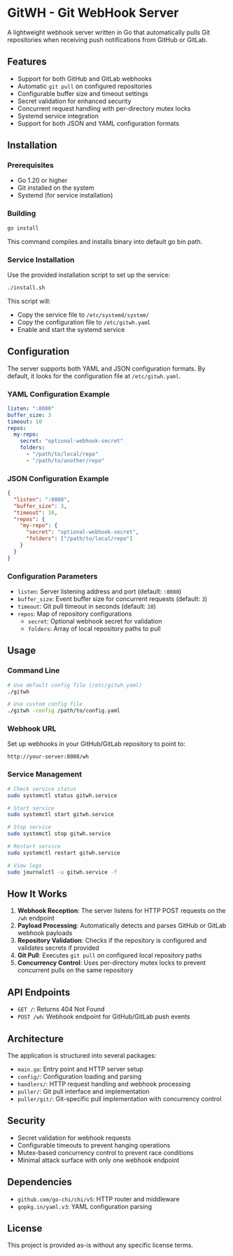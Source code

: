 # GitWH - Git WebHook Server

A lightweight webhook server written in Go that automatically pulls Git repositories when receiving push notifications from GitHub or GitLab.

## Features

- Support for both GitHub and GitLab webhooks
- Automatic `git pull` on configured repositories
- Configurable buffer size and timeout settings
- Secret validation for enhanced security
- Concurrent request handling with per-directory mutex locks
- Systemd service integration
- Support for both JSON and YAML configuration formats

## Installation

### Prerequisites

- Go 1.20 or higher
- Git installed on the system
- Systemd (for service installation)

### Building

```bash
go install
```

This command compiles and installs binary into default go bin path.

### Service Installation

Use the provided installation script to set up the service:

```bash
./install.sh
```

This script will:
- Copy the service file to `/etc/systemd/system/`
- Copy the configuration file to `/etc/gitwh.yaml`
- Enable and start the systemd service

## Configuration

The server supports both YAML and JSON configuration formats. By default, it looks for the configuration file at `/etc/gitwh.yaml`.

### YAML Configuration Example

```yaml
listen: ":8080"
buffer_size: 3
timeout: 10
repos:
  my-repo:
    secret: "optional-webhook-secret"
    folders:
      - "/path/to/local/repo"
      - "/path/to/another/repo"
```

### JSON Configuration Example

```json
{
  "listen": ":8080",
  "buffer_size": 3,
  "timeout": 10,
  "repos": {
    "my-repo": {
      "secret": "optional-webhook-secret",
      "folders": ["/path/to/local/repo"]
    }
  }
}
```

### Configuration Parameters

- `listen`: Server listening address and port (default: `:8080`)
- `buffer_size`: Event buffer size for concurrent requests (default: `3`)
- `timeout`: Git pull timeout in seconds (default: `10`)
- `repos`: Map of repository configurations
  - `secret`: Optional webhook secret for validation
  - `folders`: Array of local repository paths to pull

## Usage

### Command Line

```bash
# Use default config file (/etc/gitwh.yaml)
./gitwh

# Use custom config file
./gitwh -config /path/to/config.yaml
```

### Webhook URL

Set up webhooks in your GitHub/GitLab repository to point to:

```
http://your-server:8080/wh
```

### Service Management

```bash
# Check service status
sudo systemctl status gitwh.service

# Start service
sudo systemctl start gitwh.service

# Stop service
sudo systemctl stop gitwh.service

# Restart service
sudo systemctl restart gitwh.service

# View logs
sudo journalctl -u gitwh.service -f
```

## How It Works

1. **Webhook Reception**: The server listens for HTTP POST requests on the `/wh` endpoint
2. **Payload Processing**: Automatically detects and parses GitHub or GitLab webhook payloads
3. **Repository Validation**: Checks if the repository is configured and validates secrets if provided
4. **Git Pull**: Executes `git pull` on configured local repository paths
5. **Concurrency Control**: Uses per-directory mutex locks to prevent concurrent pulls on the same repository

## API Endpoints

- `GET /`: Returns 404 Not Found
- `POST /wh`: Webhook endpoint for GitHub/GitLab push events

## Architecture

The application is structured into several packages:

- `main.go`: Entry point and HTTP server setup
- `config/`: Configuration loading and parsing
- `handlers/`: HTTP request handling and webhook processing
- `puller/`: Git pull interface and implementation
- `puller/git/`: Git-specific pull implementation with concurrency control

## Security

- Secret validation for webhook requests
- Configurable timeouts to prevent hanging operations
- Mutex-based concurrency control to prevent race conditions
- Minimal attack surface with only one webhook endpoint

## Dependencies

- `github.com/go-chi/chi/v5`: HTTP router and middleware
- `gopkg.in/yaml.v3`: YAML configuration parsing

## License

This project is provided as-is without any specific license terms.
